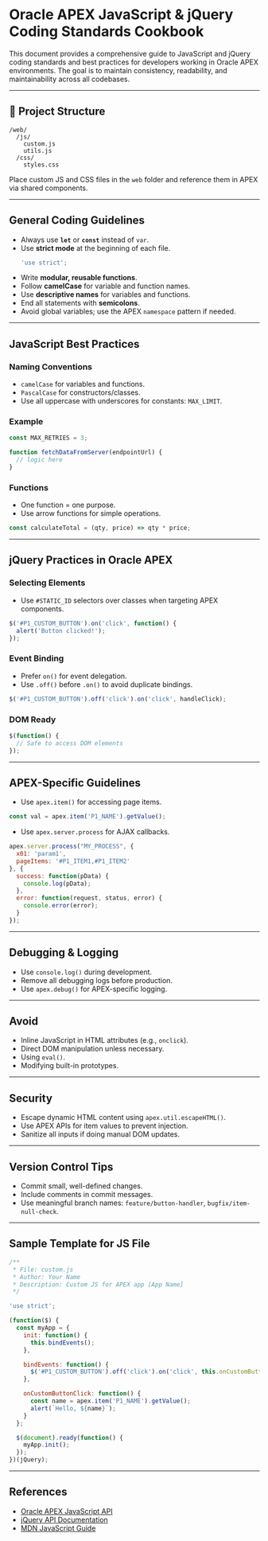 # Oracle APEX JavaScript & jQuery Coding Standards Cookbook

This document provides a comprehensive guide to JavaScript and jQuery coding standards and best practices for developers working in Oracle APEX environments. The goal is to maintain consistency, readability, and maintainability across all codebases.

---

## 📁 Project Structure

```
/web/
  /js/
    custom.js
    utils.js
  /css/
    styles.css
```

Place custom JS and CSS files in the `web` folder and reference them in APEX via shared components.

---

## General Coding Guidelines

- Always use **`let`** or **`const`** instead of `var`.
- Use **strict mode** at the beginning of each file.
  ```js
  'use strict';
  ```
- Write **modular, reusable functions**.
- Follow **camelCase** for variable and function names.
- Use **descriptive names** for variables and functions.
- End all statements with **semicolons**.
- Avoid global variables; use the APEX `namespace` pattern if needed.

---

## JavaScript Best Practices

### Naming Conventions
- `camelCase` for variables and functions.
- `PascalCase` for constructors/classes.
- Use all uppercase with underscores for constants: `MAX_LIMIT`.

### Example
```js
const MAX_RETRIES = 3;

function fetchDataFromServer(endpointUrl) {
  // logic here
}
```

### Functions
- One function = one purpose.
- Use arrow functions for simple operations.
```js
const calculateTotal = (qty, price) => qty * price;
```

---

## jQuery Practices in Oracle APEX

### Selecting Elements
- Use `#STATIC_ID` selectors over classes when targeting APEX components.
```js
$('#P1_CUSTOM_BUTTON').on('click', function() {
  alert('Button clicked!');
});
```

### Event Binding
- Prefer `on()` for event delegation.
- Use `.off()` before `.on()` to avoid duplicate bindings.
```js
$('#P1_CUSTOM_BUTTON').off('click').on('click', handleClick);
```

### DOM Ready
```js
$(function() {
  // Safe to access DOM elements
});
```

---

## APEX-Specific Guidelines

- Use `apex.item()` for accessing page items.
```js
const val = apex.item('P1_NAME').getValue();
```

- Use `apex.server.process` for AJAX callbacks.
```js
apex.server.process("MY_PROCESS", {
  x01: 'param1',
  pageItems: '#P1_ITEM1,#P1_ITEM2'
}, {
  success: function(pData) {
    console.log(pData);
  },
  error: function(request, status, error) {
    console.error(error);
  }
});
```

---

## Debugging & Logging
- Use `console.log()` during development.
- Remove all debugging logs before production.
- Use `apex.debug()` for APEX-specific logging.

---

## Avoid
- Inline JavaScript in HTML attributes (e.g., `onclick`).
- Direct DOM manipulation unless necessary.
- Using `eval()`.
- Modifying built-in prototypes.

---

## Security
- Escape dynamic HTML content using `apex.util.escapeHTML()`.
- Use APEX APIs for item values to prevent injection.
- Sanitize all inputs if doing manual DOM updates.

---

## Version Control Tips
- Commit small, well-defined changes.
- Include comments in commit messages.
- Use meaningful branch names: `feature/button-handler`, `bugfix/item-null-check`.

---

## Sample Template for JS File
```js
/**
 * File: custom.js
 * Author: Your Name
 * Description: Custom JS for APEX app [App Name]
 */

'use strict';

(function($) {
  const myApp = {
    init: function() {
      this.bindEvents();
    },

    bindEvents: function() {
      $('#P1_CUSTOM_BUTTON').off('click').on('click', this.onCustomButtonClick);
    },

    onCustomButtonClick: function() {
      const name = apex.item('P1_NAME').getValue();
      alert(`Hello, ${name}`);
    }
  };

  $(document).ready(function() {
    myApp.init();
  });
})(jQuery);
```

---

## References
- [Oracle APEX JavaScript API](https://docs.oracle.com/en/database/oracle/apex/)
- [jQuery API Documentation](https://api.jquery.com/)
- [MDN JavaScript Guide](https://developer.mozilla.org/en-US/docs/Web/JavaScript/Guide)
